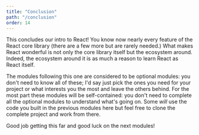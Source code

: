```yaml
---
title: "Conclusion"
path: "/conclusion"
order: 14
---
```


This concludes our intro to React! You know now nearly every feature of the React core library (there are a few more but are rarely needed.) What makes React wonderful is not only the core library itself but the ecosystem around. Indeed, the ecosystem around it is as much a reason to learn React as React itself.

The modules following this one are considered to be optional modules: you don't need to know all of these; I'd say just pick the ones you need for your project or what interests you the most and leave the others behind. For the most part these modules will be self-contained: you don't need to complete all the optional modules to understand what's going on. Some _will_ use the code you built in the previous modules here but feel free to clone the complete project and work from there.

Good job getting this far and good luck on the next modules!

